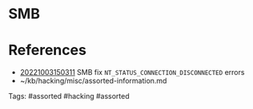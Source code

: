 # SMB

# References
- [20221003150311](/zet/20221003150311/README.md) SMB fix `NT_STATUS_CONNECTION_DISCONNECTED` errors
- ~/kb/hacking/misc/assorted-information.md

Tags:
    #assorted #hacking #assorted
